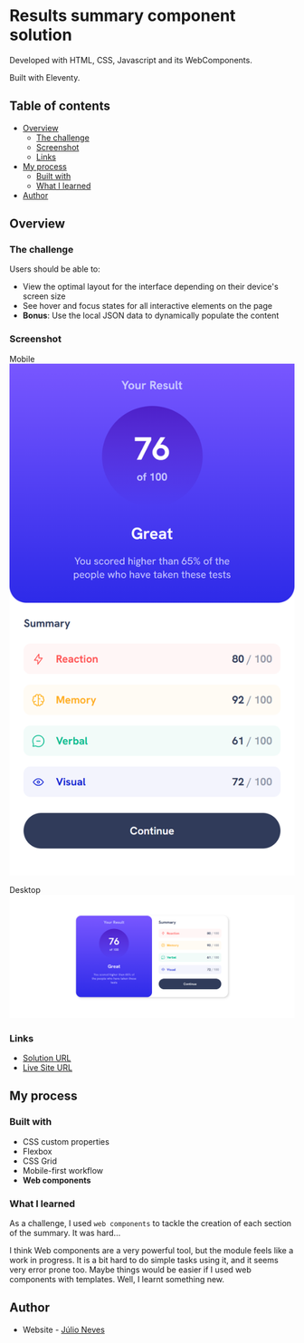 # Results summary component solution

Developed with HTML, CSS, Javascript and its WebComponents.

Built with Eleventy.


## Table of contents

- [Overview](#overview)
  - [The challenge](#the-challenge)
  - [Screenshot](#screenshot)
  - [Links](#links)
- [My process](#my-process)
  - [Built with](#built-with)
  - [What I learned](#what-i-learned)
- [Author](#author)

## Overview

### The challenge

Users should be able to:

- View the optimal layout for the interface depending on their device's screen size
- See hover and focus states for all interactive elements on the page
- **Bonus**: Use the local JSON data to dynamically populate the content

### Screenshot

Mobile
![](./screenshots/mobile.png)

Desktop
![](./screenshots/desktop.png)

### Links

- [Solution URL](https://github.com/jcnevess/results-summary)
- [Live Site URL](https://jcnevess.github.io/results-summary)

## My process

### Built with

- CSS custom properties
- Flexbox
- CSS Grid
- Mobile-first workflow
- **Web components**

### What I learned

As a challenge, I used `web components` to tackle the creation of each section of the summary. It was hard...

I think Web components are a very powerful tool, but the module feels like a work in progress. It is a bit hard to do simple tasks using it, and it seems very error prone too. Maybe things would be easier if I used web components with templates. Well, I learnt something new. 

## Author

- Website - [Júlio Neves](https://jcnevess.github.io/)
